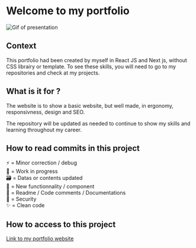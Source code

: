 # Welcome to my portfolio

![Gif of presentation](https://github.com/Joliwood/Portfolio/blob/main/docs/portfolio.gif?raw=true)

## Context

This portfolio had been created by myself in React JS and Next js, without CSS librairy or template. To see these skills, you will need to go to my repositories and check at my projects.</p>

## What is it for ?

The website is to show a basic website, but well made, in ergonomy, responsivness, design and SEO.

The repository will be updated as needed to continue to show my skills and learning throughout my career.

## How to read commits in this project

:zap: = Minor correction / debug \
:construction: = Work in progress \
:card_file_box: = Datas or contents updated \
:hammer: = New functionnality / component \
:memo: = Readme / Code comments / Documentations \
:rotating_light: = Security \
:sparkles: = Clean code

## How to access to this project

[Link to my portfolio website](https://guillaume-jolibois.fr/)
